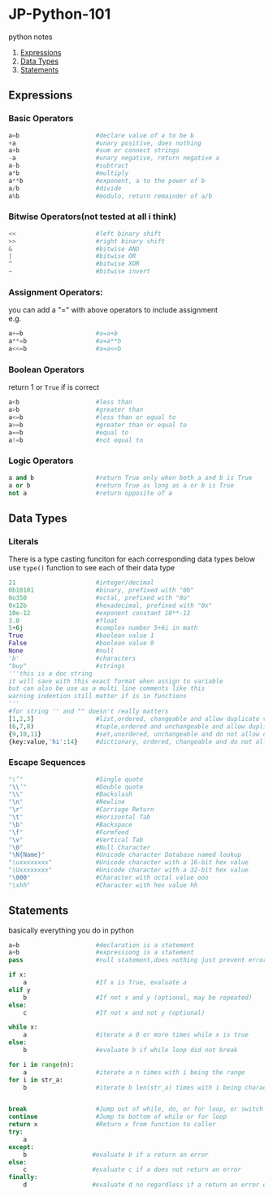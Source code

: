 # JP-Python-101
python notes  

1. [Expressions](#expressions)
2. [Data Types](#data-types)
3. [Statements](#statements)
## Expressions

### Basic Operators
```python
a=b                     #declare value of a to be b
+a                      #unary positive, does nothing
a+b                     #sum or connect strings
-a                      #unary negative, return negative a
a-b                     #subtract
a*b                     #multiply
a**b                    #exponent, a to the power of b
a/b                     #divide
a%b                     #modulo, return remainder of a/b
```
### Bitwise Operators(not tested at all i think)
```python
<<                      #left binary shift
>>                      #right binary shift
&                       #bitwise AND
|                       #bitwise OR
^                       #bitwise XOR
~                       #bitwise invert
```
### Assignment Operators:
you can add a "=" with above operators to include assignment  
e.g.
```python
a+=b                    #a=a+b
a**=b                   #a=a**b
a<<=b                   #a=a<<b
```
### Boolean Operators
return 1 or ```True``` if is correct
```python
a<b                     #less than
a>b                     #greater than
a<=b                    #less than or equal to
a>=b                    #greater than or equal to
a==b                    #equal to
a!=b                    #not equal to
```
### Logic Operators
```python
a and b                 #return True only when both a and b is True
a or b                  #return True as long as a or b is True
not a                   #return opposite of a
```

## Data Types

### Literals
There is a type casting funciton for each corresponding data types below  
use ```type()``` function to see each of their data type
```python
21                      #integer/decimal        
0b10101                 #binary, prefixed with "0b"
0o350                   #octal, prefixed with "0o"
0x12b                   #hexadecimal, prefixed with "0x"
10e-12                  #exponent constant 10**-12
3.0                     #float
5+6j                    #complex number 5+6i in math
True                    #boolean value 1
False                   #boolean value 0
None                    #null
'b'                     #characters
"buy"                   #strings
'''this is a doc string
it will save with this exact format when assign to variable
but can also be use as a multi line comments like this
warning indention still matter if is in functions
'''
#for string '' and "" doesn't really matters
[1,2,3]                 #list,ordered, changeable and allow duplicate values
(6,7,8)                 #tuple,ordered and unchangeable and allow duplicate values
{9,10,11}               #set,unordered, unchangeable and do not allow duplicate values
{key:value,'hi':14}     #dictionary, ordered, changeable and do not allow duplicates
```
### Escape Sequences
```python
"\’"	                #Single quote
"\\’"	                #Double quote
"\\"	                #Backslash
"\n"	                #Newline
"\r"	                #Carriage Return
"\t"	                #Horizontal Tab
"\b"	                #Backspace
"\f"	                #Formfeed
"\v"	                #Vertical Tab
"\0"	                #Null Character
"\N{Name}"              #Unicode character Database named lookup
"\uxxxxxxxx"	        #Unicode character with a 16-bit hex value
"\Uxxxxxxxx"	        #Unicode character with a 32-bit hex value
"\000"	                #Character with octal value ooo
"\xhh"	                #Character with hex value hh
```

## Statements
basically everything you do in python
```python
a=b                     #declaration is a statement
a+b                     #expressiong is a statement
pass                    #null statement,does nothing just prevent error

if x:
    a                   #If x is True, evaluate a
elif y
    b                   #If not x and y (optional, may be repeated)
else:
    c                   #If not x and not y (optional)

while x:
    a                   #iterate a 0 or more times while x is true
else:
    b                   #evaluate b if while loop did not break

for i in range(n):
    a                   #iterate a n times with i being the range
for i in str_a:      
    b                   #iterate b len(str_a) times with i being characters from str_a


break                   #Jump out of while, do, or for loop, or switch
continue                #Jump to bottom of while or for loop
return x                #Return x from function to caller
try:
    a
except:
    b                  #evaluate b if a return an error
else:
    c                  #evaluate c if a does not return an error
finally:
    d                  #evaluate d no regardless if a return an error or not
```
